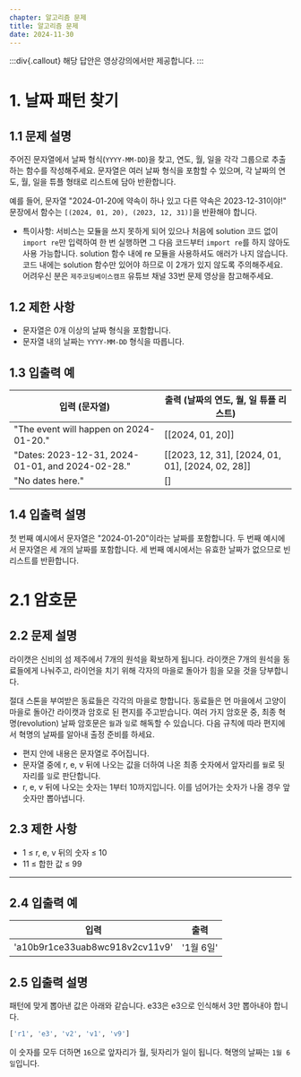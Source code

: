 ```yaml
---
chapter: 알고리즘 문제
title: 알고리즘 문제
date: 2024-11-30
---
```


:::div{.callout}
해당 답안은 영상강의에서만 제공합니다.
:::

# 1. 날짜 패턴 찾기

## 1.1 문제 설명
주어진 문자열에서 날짜 형식(`YYYY-MM-DD`)을 찾고, 연도, 월, 일을 각각 그룹으로 추출하는 함수를 작성해주세요. 문자열은 여러 날짜 형식을 포함할 수 있으며, 각 날짜의 연도, 월, 일을 튜플 형태로 리스트에 담아 반환합니다.

예를 들어, 문자열 "2024-01-20에 약속이 하나 있고 다른 약속은 2023-12-31이야!" 문장에서 함수는 `[(2024, 01, 20), (2023, 12, 31)]`을 반환해야 합니다.

- 특이사항: 서비스는 모듈을 쓰지 못하게 되어 있으나 처음에 solution 코드 없이 `import re`만 입력하여 한 번 실행하면 그 다음 코드부터 `import re`를 하지 않아도 사용 가능합니다. solution 함수 내에 re 모듈을 사용하셔도 애러가 나지 않습니다. 코드 내에는 solution 함수만 있어야 하므로 이 2개가 있지 않도록 주의해주세요. 어려우신 분은 `제주코딩베이스캠프` 유튜브 채널 33번 문제 영상을 참고해주세요.

## 1.2 제한 사항

- 문자열은 0개 이상의 날짜 형식을 포함합니다.
- 문자열 내의 날짜는 `YYYY-MM-DD` 형식을 따릅니다.

## 1.3 입출력 예

|   입력 (문자열)                                           | 출력 (날짜의 연도, 월, 일 튜플 리스트)       |
| --------------------------------------------------------- | ------------------------------------------- |
| "The event will happen on 2024-01-20."                    | [[2024, 01, 20]]                            |
| "Dates: 2023-12-31, 2024-01-01, and 2024-02-28."          | [[2023, 12, 31], [2024, 01, 01], [2024, 02, 28]] |
| "No dates here."                                          | []                                          |

## 1.4 입출력 설명
첫 번째 예시에서 문자열은 "2024-01-20"이라는 날짜를 포함합니다. 두 번째 예시에서 문자열은 세 개의 날짜를 포함합니다. 세 번째 예시에서는 유효한 날짜가 없으므로 빈 리스트를 반환합니다.


# 2.1 암호문

## 2.2 문제 설명
라이캣은 신비의 섬 제주에서 7개의 원석을 확보하게 됩니다. 라이캣은 7개의 원석을 동료들에게 나눠주고, 라이언을 치기 위해 각자의 마을로 돌아가 힘을 모을 것을 당부합니다.

절대 스톤을 부여받은 동료들은 각각의 마을로 향합니다. 동료들은 먼 마을에서 고양이 마을로 돌아간 라이캣과 암호로 된 편지를 주고받습니다. 여러 가지 암호문 중, 최종 혁명(revolution) 날짜 암호문은 `월`과 `일`로 해독할 수 있습니다. 다음 규칙에 따라 편지에서 혁명의 날짜를 알아내 출정 준비를 하세요.

- 편지 안에 내용은 문자열로 주어집니다.
- 문자열 중에 r, e, v 뒤에 나오는 값을 더하여 나온 최종 숫자에서 앞자리를 `월`로 뒷자리를 `일`로 판단합니다.
- r, e, v 뒤에 나오는 숫자는 1부터 10까지입니다. 이를 넘어가는 숫자가 나올 경우 앞 숫자만 뽑아냅니다.

## 2.3 제한 사항

- 1 ≤ r, e, v 뒤의 숫자 ≤ 10
- 11 ≤ 합한 값 ≤ 99

---

## 2.4 입출력 예

| 입력                                  | 출력  |
| ---------------------------------------- | ------- |
| 'a10b9r1ce33uab8wc918v2cv11v9'          | '1월 6일' |

## 2.5 입출력 설명

패턴에 맞게 뽑아낸 값은 아래와 같습니다. e33은 e3으로 인식해서 3만 뽑아내야 합니다.

```py
['r1', 'e3', 'v2', 'v1', 'v9']
```

이 숫자를 모두 더하면 `16`으로 앞자리가 월, 뒷자리가 일이 됩니다. 혁명의 날짜는 `1월 6일`입니다.
